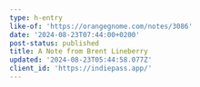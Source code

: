 ```yaml
---
type: h-entry
like-of: 'https://orangegnome.com/notes/3086'
date: '2024-08-23T07:44:00+0200'
post-status: published
title: A Note from Brent Lineberry
updated: '2024-08-23T05:44:58.077Z'
client_id: 'https://indiepass.app/'
---
```


